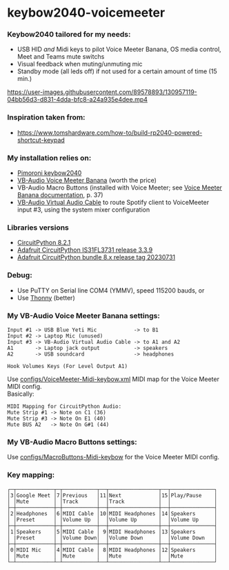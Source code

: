# keybow2040-voicemeeter

### Keybow2040 tailored for my needs:

  - USB HID *and* Midi keys to pilot Voice Meeter Banana, OS media control, Meet and Teams mute switchs
  - Visual feedback when muting/unmuting mic
  - Standby mode (all leds off) if not used for a certain amount of time (15 min.)

https://user-images.githubusercontent.com/89578893/130957119-04bb56d3-d831-4dda-bfc8-a24a935e4dee.mp4


### Inspiration taken from:

- https://www.tomshardware.com/how-to/build-rp2040-powered-shortcut-keypad


### My installation relies on:

- [Pimoroni keybow2040](https://shop.pimoroni.com/products/keybow-2040)
- [VB-Audio Voice Meeter Banana](https://vb-audio.com/Voicemeeter/banana.htm) (worth the price)  
- VB-Audio Macro Buttons (installed with Voice Meeter; see [Voice Meeter Banana documentation](https://vb-audio.com/Voicemeeter/VoicemeeterBanana_UserManual.pdf), p. 37)
- [VB-Audio Virtual Audio Cable](https://vb-audio.com/Cable/index.htm) to route Spotify client to VoiceMeeter input #3, using the system mixer configuration 


### Libraries versions

- [CircuitPython 8.2.1](https://circuitpython.org/board/pimoroni_keybow2040/)
- [Adafruit CircuitPython IS31FL3731 release 3.3.9]( https://github.com/adafruit/Adafruit_CircuitPython_IS31FL3731)
- [Adafruit CircuitPython bundle 8.x release tag 20230731](https://github.com/adafruit/Adafruit_CircuitPython_Bundle/releases/tag/20230731)



### Debug:

- Use PuTTY on Serial line COM4 (YMMV), speed 115200 bauds, or
- Use [Thonny](https://thonny.org/) (better)


### My VB-Audio Voice Meeter Banana settings:

    Input #1 -> USB Blue Yeti Mic            -> to B1
    Input #2 -> Laptop Mic (unused)
    Input #3 -> VB-Audio Virtual Audio Cable -> to A1 and A2
    A1       -> Laptop jack output           -> speakers
    A2       -> USB soundcard                -> headphones

    Hook Volumes Keys (For Level Output A1)

Use [configs/VoiceMeeter-Midi-keybow.xml](configs/VoiceMeeter-Midi-keybow.xml) MIDI map for the Voice Meeter MIDI config.  
Basically:

    MIDI Mapping for CircuitPython Audio:
    Mute Strip #1 -> Note on C1 (36)
    Mute Strip #3 -> Note On E1 (40)
    Mute BUS A2   -> Note On G#1 (44)


### My VB-Audio Macro Buttons settings:

Use [configs/MacroButtons-Midi-keybow](configs/MacroButtons-Midi-keybow) for the Voice Meeter MIDI config.


### Key mapping:

    ┌─┬────────────┬─┬───────────┬──┬────────────────┬──┬──────────────┐
    │3│Google Meet │7│Previous   │11│Next            │15│Play/Pause    │
    │ │Mute        │ │Track      │  │Track           │  │              │
    ├─┼────────────┼─┼───────────┼──┼────────────────┼──┼──────────────┤
    │2│Headphones  │6│MIDI Cable │10│MIDI Headphones │14│Speakers      │
    │ │Preset      │ │Volume Up  │  │Volume Up       │  │Volume Up     │
    ├─┼────────────┼─┼───────────┼──┼────────────────┼──┼──────────────┤
    │1│Speakers    │5│MIDI Cable │ 9│MIDI Headphones │13│Speakers      │
    │ |Preset      │ │Volume Down│  │Volume Down     │  │Volume Down   │
    ├─┼────────────┼─┼───────────┼──┼────────────────┼──┼──────────────┤
    │0│MIDI Mic    │4│MIDI Cable │ 8│MIDI Headphones │12│Speakers      │
    │ │Mute        │ │Mute       │  │Mute            │  │Mute          │
    └─┴────────────┴─┴───────────┴──┴────────────────┴──┴──────────────┘


